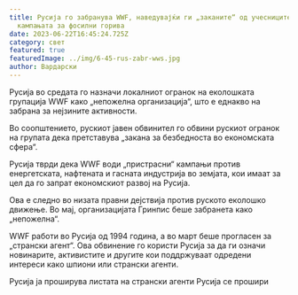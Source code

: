```yaml
---
title: Русија го забранува WWF, наведувајќи ги „заканите“ од учесниците во
  кампањата за фосилни горива
date: 2023-06-22T16:45:24.725Z
category: свет
featured: true
featuredImage: ../img/6-45-rus-zabr-wws.jpg
author: Вардарски
---
```

Русија во средата го назначи локалниот огранок на еколошката групација WWF како „непожелна организација“, што е еднакво на забрана за нејзините активности.

Во соопштението, рускиот јавен обвинител го обвини рускиот огранок на групата дека претставува „закана за безбедноста во економската сфера“.

Русија тврди дека WWF води „пристрасни“ кампањи против енергетската, нафтената и гасната индустрија во земјата, кои имаат за цел да го запрат економскиот развој на Русија.

Ова е следно во низата правни дејствија против руското еколошко движење. Во мај, организацијата Гринпис беше забранета како „непожелна“.

WWF работи во Русија од 1994 година, а во март беше прогласен за „странски агент“. Ова обвинение го користи Русија за да ги означи новинарите, активистите и другите кои поддржуваат одредени интереси како шпиони или странски агенти.

Русија ја проширува листата на странски агенти
Русија се прошири